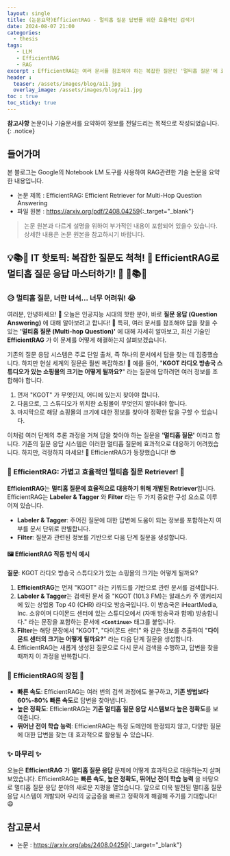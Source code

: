 ```yaml
---
layout: single
title: (논문요약)EfficientRAG - 멀티홉 질문 답변를 위한 효율적인 검색기
date: 2024-08-07 21:00
categories: 
  - thesis 
tags: 
   - LLM
   - EfficientRAG
   - RAG
excerpt : EfficientRAG는 여러 문서를 참조해야 하는 복잡한 질문인 '멀티홉 질문'에 효율적으로 답변하는 인공지능 시스템입니다. 기존 방법보다 빠른 속도와 높은 정확도를 자랑하며, 다양한 분야에 적용 가능한 뛰어난 기술입니다. 
header : 
  teaser: /assets/images/blog/ai1.jpg
  overlay_image: /assets/images/blog/ai1.jpg
toc : true  
toc_sticky: true
---
```


**참고사항** 논문이나 기술문서를 요약하여 정보를 전달드리는 목적으로 작성되었습니다. 
{: .notice} 

## 들어가며

본 블로그는 Google의 Notebook LM 도구를 사용하여 RAG관련한 기술 논문을 요약한 내용입니다. 
 
- 논문 제목 : EfficientRAG: Efficient Retriever for Multi-Hop Question Answering
- 파일 원본 : <https://arxiv.org/pdf/2408.04259>{:_target="_blank"}

> 논문 원본과 다르게 설명을 위하여 부가적인 내용이 포함되어 있을수 있습니다. 상세한 내용은 논문 원본을 참고하시기 바랍니다.

## 💡📚🧐  **IT 핫토픽: 복잡한 질문도 척척! 🤔  EfficientRAG로 멀티홉 질문 응답 마스터하기! 🚀** 🧐📚💡

### 😥 멀티홉 질문, 너란 녀석... 너무 어려워! 😭

여러분, 안녕하세요! 👋 오늘은 인공지능 시대의 핫한 분야, 바로 **질문 응답 (Question Answering)** 에 대해 알아보려고 합니다! 🤩  특히, 여러 문서를 참조해야 답을 찾을 수 있는 **'멀티홉 질문 (Multi-hop Question)'** 에 대해 자세히 알아보고, 최신 기술인 **EfficientRAG** 가 이 문제를 어떻게 해결하는지 살펴보겠습니다.

기존의 질문 응답 시스템은 주로 단일 출처, 즉 하나의 문서에서 답을 찾는 데 집중했습니다. 하지만 현실 세계의 질문은 훨씬 복잡하죠! 🤯 예를 들어, "**KGOT 라디오 방송국 스튜디오가 있는 쇼핑몰의 크기는 어떻게 될까요?**" 라는 질문에 답하려면 여러 정보를 조합해야 합니다. 

1. 먼저 "KGOT" 가 무엇인지, 어디에 있는지 찾아야 합니다. 
2. 다음으로, 그 스튜디오가 위치한 쇼핑몰이 무엇인지 알아내야 합니다. 
3. 마지막으로 해당 쇼핑몰의 크기에 대한 정보를 찾아야 정확한 답을 구할 수 있습니다. 

이처럼 여러 단계의 추론 과정을 거쳐 답을 찾아야 하는 질문을 **'멀티홉 질문'** 이라고 합니다.  기존의 질문 응답 시스템은 이러한 멀티홉 질문에 효과적으로 대응하기 어려웠습니다.  하지만, 걱정하지 마세요! 💪  EfficientRAG가 등장했습니다! 😎

### 🚀  EfficientRAG: 가볍고 효율적인 멀티홉 질문  Retriever!  🚀

**EfficientRAG**는 **멀티홉 질문에 효율적으로 대응하기 위해 개발된 Retriever**입니다. EfficientRAG는 **Labeler & Tagger** 와 **Filter** 라는 두 가지 중요한 구성 요소로 이루어져 있습니다.

* **Labeler & Tagger**: 주어진 질문에 대한 답변에 도움이 되는 정보를 포함하는지 여부를 문서 단위로 판별합니다.  
* **Filter**:  질문과 관련된 정보를 기반으로 다음 단계 질문을 생성합니다.

#### 🖼️  EfficientRAG 작동 방식 예시 

**질문**: KGOT 라디오 방송국 스튜디오가 있는 쇼핑몰의 크기는 어떻게 될까요?

1. **EfficientRAG**는 먼저 "KGOT" 라는 키워드를 기반으로 관련 문서를 검색합니다.  
2. **Labeler & Tagger**는 검색된 문서 중 "KGOT (101.3 FM)는 알래스카 주 앵커리지에 있는 상업용 Top 40 (CHR) 라디오 방송국입니다. 이 방송국은 iHeartMedia, Inc. 소유이며 다이몬드 센터에 있는 스튜디오에서 (자매 방송국과 함께) 방송합니다." 라는 문장을 포함하는 문서에  **```<Continue>```**  태그를 붙입니다.  
3. **Filter**는 해당 문장에서 "KGOT", "다이몬드 센터" 와 같은 정보를 추출하여 "**다이몬드 센터의 크기는 어떻게 될까요?**" 라는 다음 단계 질문을 생성합니다.
4.  EfficientRAG는 새롭게 생성된 질문으로 다시 문서 검색을 수행하고, 답변을 찾을 때까지 이 과정을 반복합니다.

### 🌟 EfficientRAG의 장점 🌟

* **빠른 속도**: EfficientRAG는 여러 번의 검색 과정에도 불구하고, **기존 방법보다 60%-80% 빠른 속도**로 답변을 찾아냅니다. 
* **높은 정확도**: EfficientRAG는 **기존 멀티홉 질문 응답 시스템보다 높은 정확도**를 보여줍니다. 
* **뛰어난 전이 학습 능력**: EfficientRAG는 특정 도메인에 한정되지 않고, 다양한 질문에 대한 답변을 찾는 데 효과적으로 활용될 수 있습니다.

###  ✨ 마무리  ✨

오늘은 **EfficientRAG** 가 **멀티홉 질문 응답** 문제에 어떻게 효과적으로 대응하는지 살펴보았습니다. EfficientRAG는 **빠른 속도, 높은 정확도, 뛰어난 전이 학습 능력** 을 바탕으로 멀티홉 질문 응답 분야의 새로운 지평을 열었습니다.  앞으로 더욱 발전된 멀티홉 질문 응답 시스템이 개발되어 우리의 궁금증을 빠르고 정확하게 해결해 주기를 기대합니다! 😄

## 참고문서

- 논문 : <https://arxiv.org/abs/2408.04259>{:_target="_blank"}